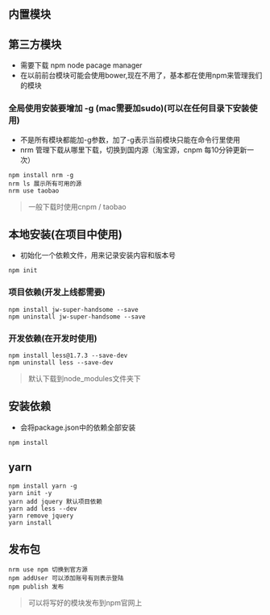 ## 内置模块
## 第三方模块
- 需要下载 npm node pacage manager
- 在以前前台模块可能会使用bower,现在不用了，基本都在使用npm来管理我们的模块

### 全局使用安装要增加 -g (mac需要加sudo)(可以在任何目录下安装使用)
- 不是所有模块都能加-g参数，加了-g表示当前模块只能在命令行里使用
- nrm 管理下载从哪里下载，切换到国内源（淘宝源，cnpm 每10分钟更新一次）
```
npm install nrm -g
nrm ls 展示所有可用的源
nrm use taobao
```

> 一般下载时使用cnpm / taobao

## 本地安装(在项目中使用)
- 初始化一个依赖文件，用来记录安装内容和版本号
```
npm init
```
### 项目依赖(开发上线都需要)
```
npm install jw-super-handsome --save
npm uninstall jw-super-handsome --save
```
### 开发依赖(在开发时使用)
```
npm install less@1.7.3 --save-dev
npm uninstall less --save-dev
```

> 默认下载到node_modules文件夹下

## 安装依赖
- 会将package.json中的依赖全部安装
```
npm install
```

## yarn
```
npm install yarn -g
yarn init -y
yarn add jquery 默认项目依赖
yarn add less --dev
yarn remove jquery
yarn install
```


## 发布包
```
nrm use npm 切换到官方源
npm addUser 可以添加账号有则表示登陆
npm publish 发布
```

> 可以将写好的模块发布到npm官网上

